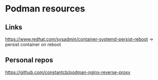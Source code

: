 # Podman resources

## Links

https://www.redhat.com/sysadmin/container-systemd-persist-reboot -> persist container on reboot

## Personal repos

https://github.com/constantcb/podman-nginx-reverse-proxy
